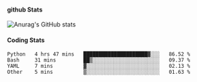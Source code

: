 #### github Stats
![Anurag's GitHub stats](https://github-readme-stats.vercel.app/api?username=reduhq&theme=city_lights&show_icons=true&hide=contribs,prs)

#### Coding Stats
<!--START_SECTION:waka-->

```text
Python   4 hrs 47 mins   █████████████████████▓░░░   86.52 %
Bash     31 mins         ██▒░░░░░░░░░░░░░░░░░░░░░░   09.37 %
YAML     7 mins          ▓░░░░░░░░░░░░░░░░░░░░░░░░   02.13 %
Other    5 mins          ▒░░░░░░░░░░░░░░░░░░░░░░░░   01.63 %
```

<!--END_SECTION:waka-->